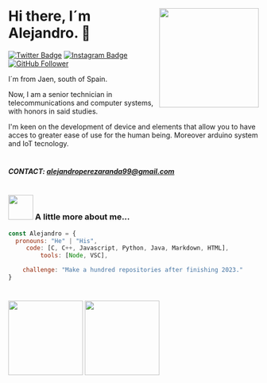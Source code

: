 <img style="margin-top: 40px;" align="right" width="200px" src="https://pa1.narvii.com/8003/38e590c0c65b23b251787da09169d3fcb20157ddr1-500-526_hq.gif">

# Hi there, I´m Alejandro. :wave:

[![Twitter Badge](https://img.shields.io/badge/-Twitter-00acee?style=flat-square&logo=Twitter&logoColor=white)](https://mobile.twitter.com/aleperezaranda)
[![Instagram Badge](https://img.shields.io/badge/-Instagram-e4405f?style=flat-square&logo=Instagram&logoColor=white)](https://www.instagram.com/aleejandropeerez/?hl=es)
[![GitHub Follower](https://img.shields.io/github/followers/alejandroperez9?style=social)](https://github.com/Thaiane)

I´m from Jaen, south of Spain.

Now, I am a senior technician in telecommunications and computer systems, with honors in said studies.

I'm keen on the development of device and elements that allow you to have acces to greater ease of use for the human being.
Moreover arduino system and IoT tecnology.

# 
##### CONTACT: alejandroperezaranda99@gmail.com
#

### <img src="https://media.tenor.com/aGwCdl0YdAMAAAAi/astronauta-moon.gif" width="50"> A little more about me...  



```javascript
const Alejandro = {
  pronouns: "He" | "His",
     code: [C, C++, Javascript, Python, Java, Markdown, HTML],
         tools: [Node, VSC],

    challenge: "Make a hundred repositories after finishing 2023."
}
```
#

<p>
  <img height="150em" src="https://github-readme-stats.vercel.app/api?username=alejandroperez9&show_icons=true&hide_border=true&&count_private=true&include_all_commits=true" />
  <img height="150em" src="https://github-readme-stats.vercel.app/api/top-langs/?username=alejandroperez9&exclude_repo=KNN-Image-Classification&show_icons=true&hide_border=true&layout=compact&langs_count=8"/>
  
</p>
